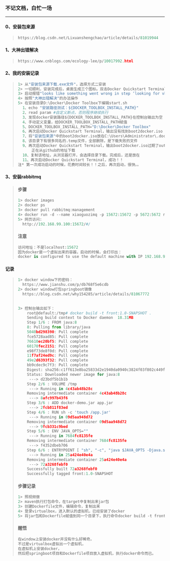 ### 不记文档，白忙一场

------

#### 0、安装包来源

> ```python
> https://blog.csdn.net/Lixuanshengchao/article/details/81019944
> ```

#### 1、大神出错解决

> ```python
> https://www.cnblogs.com/ecology-lee/p/10017992.html
> ```

#### 2、我的安装记录

> ```python
> 1> 从"安装包来源下载.exe文件"，选择方式二安装
> 2> 一切顺利，安装完成后，桌面生成三个图标。双击Docker Quickstart Terminal
> 3> 启动报错"looks like something went wrong in step ‘looking for vboxmanage.exe’"
> 4> 按照"大神出错解决"的办法操作
> 5> 在安装目录D:\Docker\Docker Toolbox下编辑start.sh
> 	1、echo "安装路径测试：${DOCKER_TOOLBOX_INSTALL_PATH}"
> 	2、read param #自定义断点，否则程序继续执行
> 	3、发现docker安装路径${DOCKER_TOOLBOX_INSTALL_PATH}在控制台输出为空
> 	4、手动定义变量，给DOCKER_TOOLBOX_INSTALL_PATH赋值
> 	5、DOCKER_TOOLBOX_INSTALL_PATH="D:\Docker\Docker Toolbox"
> 	6、再次启动Docker Quickstart Terminal，输出没有找到boot2docker.iso
> 	7、将"安装包来源"中的boot2docker.iso放在C:\Users\Administrator\.docker\machine\cache下
> 	8、该目录下有很多同名的.temp文件，全部删除，是下载失败的文件
> 	9、再次启动Docker Quickstart Terminal，输出boot2docker.iso过期了out of date
> 		正在从github的地址下载
> 	10、复制该地址，从浏览器打开，会选择目录下载。完成后，还是放在									C:\Users\Administrator\.docker\machine\cache目录下
> 	11、再次启动Docker Quickstart Terminal，成功！！
> 注* 第一次成功启动的时候，花费时间较长！！之后，再次启动，很快。。
> ```

#### 3、安装rabbitmq

> #### 步骤
>
> ```python
> 1> docker images
> 2> docker ps
> 3> docker pull rabbitmq:management
> 4> docker run -d --name xiaoguozimq -p 15672:15672 -p 5672:5672 rabbitmq:management
> 5> 网页访问:
> 	http://192.168.99.100:15672/#/
> ```
>
> #### 注意
>
> ```python
> 访问地址：不是localhost:15672
> 因为docker是一个虚拟出来的容器，启动的时候，会打印出：
> docker is configured to use the default machine with IP 192.168.99.100
> ```

#### 记录

> ```python
> 1> docker window下的密码：
> 	https://www.jianshu.com/p/db768f5e6cdb
> 2> docker window打包springboot镜像
> 	https://blog.csdn.net/why154285/article/details/81067772
>         
>         
> 3> 控制台输出如下：
>     root@default:/tmp# docker build -t front:1.0-SNAPSHOT .
>     Sending build context to Docker daemon  18.31MB
>     Step 1/6 : FROM java:8
>     8: Pulling from library/java
>     5040bd298390: Pull complete 
>     fce5728aad85: Pull complete 
>     76610ec20bf5: Pull complete 
>     60170fec2151: Pull complete 
>     e98f73de8f0d: Pull complete 
>     11f7af24ed9c: Pull complete 
>     49e2d6393f32: Pull complete 
>     bb9cdec9c7f3: Pull complete 
>     Digest: sha256:c1ff613e8ba25833d2e1940da0940c3824f03f802c449f3d1815a66b7f8c0e9d
>     Status: Downloaded newer image for java:8
>      ---> d23bdf5b1b1b
>     Step 2/6 : VOLUME /tmp
>      ---> Running in 4c43ab48b28c
>     Removing intermediate container 4c43ab48b28c
>      ---> 8afc997b43f6
>     Step 3/6 : ADD docker-demo.jar app.jar
>      ---> 2fcb811f83ed
>     Step 4/6 : RUN sh -c 'touch /app.jar'
>      ---> Running in 09d5aa948d72
>     Removing intermediate container 09d5aa948d72
>      ---> 9fcb331c9bed
>     Step 5/6 : ENV JAVA_OPTS=""
>      ---> Running in 7684fc8135fe
>     Removing intermediate container 7684fc8135fe
>      ---> f4352dbeb706
>     Step 6/6 : ENTRYPOINT [ "sh", "-c", "java $JAVA_OPTS -Djava.security.egd=file:/dev/./urandom -jar /app.jar" ]
>      ---> Running in 25a424e40e4a
>     Removing intermediate container 25a424e40e4a
>      ---> 72a3268febf0
>     Successfully built 72a3268febf0
>     Successfully tagged front:1.0-SNAPSHOT
> 
> ```
>
> #### 步骤记录
>
> ```python
> 1> 照视频做
> 2> maven执行打包命令，在target中复制出来jar包
> 3> 创建Dockerfile文件，编辑命令，复制出来
> 4> 登录virtualbox，进入默认的虚拟机，已经安装了docker
> 5> 将jar包和Dockerfile赋值到同一个目录下，执行命令docker build -t front:1.0-SNAPSHOT .
> ```
>
> #### 醒悟
>
> ```python
> 在window上安装docker并没有什么好稀奇。
> 不过是virtualbox虚拟出一个虚拟机，
> 在虚拟机上安装docker，
> 然后把springboot项目和Dockerfile项目放入虚拟机，执行docker命令而已。
> ```